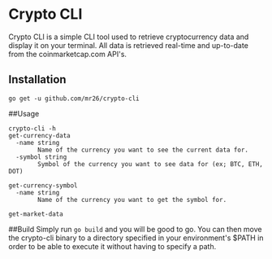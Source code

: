 # Crypto CLI
Crypto CLI is a simple CLI tool used to retrieve cryptocurrency data and display it on your terminal.  All data is retrieved real-time 
and up-to-date from the coinmarketcap.com API's.

## Installation
`go get -u github.com/mr26/crypto-cli`


##Usage
```
crypto-cli -h
get-currency-data
  -name string
    	Name of the currency you want to see the current data for.
  -symbol string
    	Symbol of the currency you want to see data for (ex; BTC, ETH, DOT)

get-currency-symbol
  -name string
    	Name of the currency you want to get the symbol for.

get-market-data

```

##Build
Simply run `go build` and you will be good to go.  You can then move the crypto-cli binary to a directory specified in your environment's $PATH
in order to be able to execute it without having to specify a path.